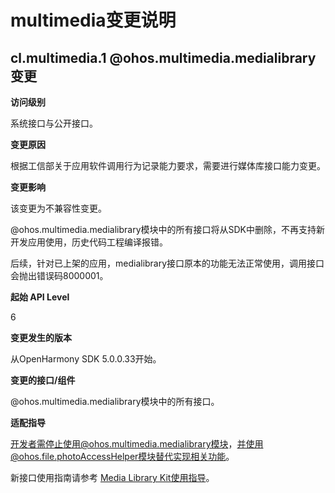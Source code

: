 # multimedia变更说明

## cl.multimedia.1 @ohos.multimedia.medialibrary变更

**访问级别**

系统接口与公开接口。

**变更原因**

根据工信部关于应用软件调用行为记录能力要求，需要进行媒体库接口能力变更。

**变更影响**

该变更为不兼容性变更。

@ohos.multimedia.medialibrary模块中的所有接口将从SDK中删除，不再支持新开发应用使用，历史代码工程编译报错。

后续，针对已上架的应用，medialibrary接口原本的功能无法正常使用，调用接口会抛出错误码8000001。

**起始 API Level**

6

**变更发生的版本**

从OpenHarmony SDK 5.0.0.33开始。

**变更的接口/组件**

@ohos.multimedia.medialibrary模块中的所有接口。

**适配指导**

开发者需停止使用@ohos.multimedia.medialibrary模块，并使用@ohos.file.photoAccessHelper模块替代实现相关功能。

新接口使用指南请参考 [Media Library Kit使用指导](../../../application-dev/media/medialibrary/photoAccessHelper-overview.md)。
